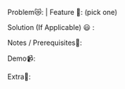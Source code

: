 Problem😿: | Feature 🚀: (pick one)

Solution (If Applicable) 😃 :

Notes / Prerequisites📣:

Demo📹:

Extra📓:
